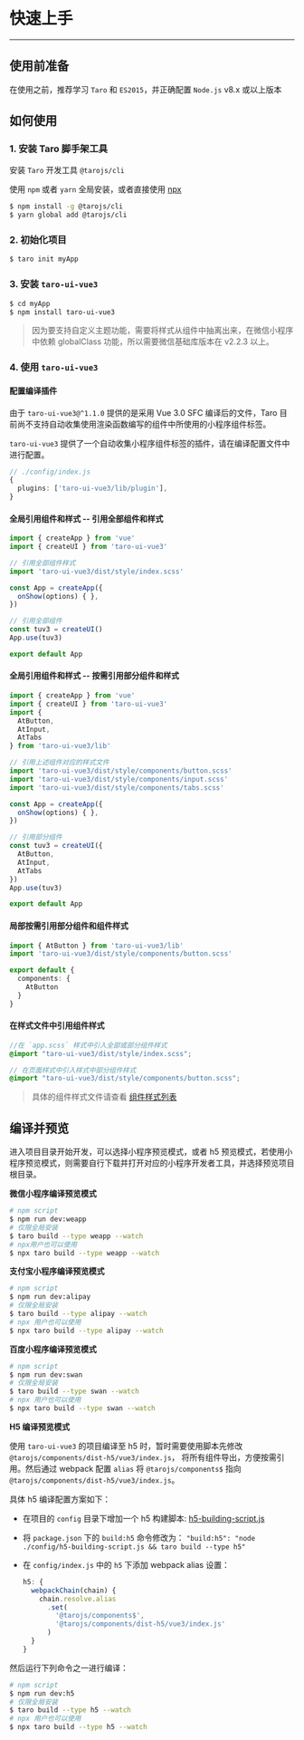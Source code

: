 # 快速上手

---

## 使用前准备

在使用之前，推荐学习 `Taro` 和 `ES2015`，并正确配置 `Node.js` v8.x 或以上版本

## 如何使用

### 1. 安装 Taro 脚手架工具

安装 `Taro` 开发工具 `@tarojs/cli`

使用 `npm` 或者 `yarn` 全局安装，或者直接使用 [npx](https://medium.com/@maybekatz/introducing-npx-an-npm-package-runner-55f7d4bd282b)

```bash
$ npm install -g @tarojs/cli
$ yarn global add @tarojs/cli
```

### 2. 初始化项目


```bash
$ taro init myApp
```

### 3. 安装 `taro-ui-vue3`

```bash
$ cd myApp
$ npm install taro-ui-vue3
```

> 因为要支持自定义主题功能，需要将样式从组件中抽离出来，在微信小程序中依赖 globalClass 功能，所以需要微信基础库版本在 v2.2.3 以上。


### 4. 使用 `taro-ui-vue3`

#### **配置编译插件**

  由于 `taro-ui-vue3@^1.1.0` 提供的是采用 Vue 3.0 SFC 编译后的文件，Taro 目前尚不支持自动收集使用渲染函数编写的组件中所使用的小程序组件标签。

  `taro-ui-vue3` 提供了一个自动收集小程序组件标签的插件，请在编译配置文件中进行配置。
  
  ```ts
  // ./config/index.js
  {
    plugins: ['taro-ui-vue3/lib/plugin'],
  }
  ```

#### **全局引用组件和样式 -- 引用全部组件和样式**
  ```typescript
  import { createApp } from 'vue'
  import { createUI } from 'taro-ui-vue3'

  // 引用全部组件样式
  import 'taro-ui-vue3/dist/style/index.scss'
  
  const App = createApp({
    onShow(options) { },
  })

  // 引用全部组件
  const tuv3 = createUI()
  App.use(tuv3)

  export default App
  ```

#### **全局引用组件和样式 -- 按需引用部分组件和样式**
  ```typescript
  import { createApp } from 'vue'
  import { createUI } from 'taro-ui-vue3'
  import { 
    AtButton, 
    AtInput, 
    AtTabs 
  } from 'taro-ui-vue3/lib'

  // 引用上述组件对应的样式文件
  import 'taro-ui-vue3/dist/style/components/button.scss'
  import 'taro-ui-vue3/dist/style/components/input.scss'
  import 'taro-ui-vue3/dist/style/components/tabs.scss'

  const App = createApp({
    onShow(options) { },
  })
  
  // 引用部分组件
  const tuv3 = createUI({
    AtButton, 
    AtInput, 
    AtTabs
  })
  App.use(tuv3)

  export default App
  ```

#### **局部按需引用部分组件和组件样式**

  ```typescript
  import { AtButton } from 'taro-ui-vue3/lib'
  import 'taro-ui-vue3/dist/style/components/button.scss'

  export default {
    components: {
      AtButton
    }
  }
  ```

#### **在样式文件中引用组件样式**
  ```scss
  //在 `app.scss` 样式中引入全部或部分组件样式
  @import "taro-ui-vue3/dist/style/index.scss"; 

  // 在页面样式中引入样式中部分组件样式
  @import "taro-ui-vue3/dist/style/components/button.scss"; 
  ```

> 具体的组件样式文件请查看 [组件样式列表](https://github.com/b2nil/taro-ui-vue3/tree/master/src/style/components)


## 编译并预览

进入项目目录开始开发，可以选择小程序预览模式，或者 h5 预览模式，若使用小程序预览模式，则需要自行下载并打开对应的小程序开发者工具，并选择预览项目根目录。

**微信小程序编译预览模式**

```bash
# npm script
$ npm run dev:weapp
# 仅限全局安装
$ taro build --type weapp --watch
# npx用户也可以使用
$ npx taro build --type weapp --watch
```

**支付宝小程序编译预览模式**

```bash
# npm script
$ npm run dev:alipay
# 仅限全局安装
$ taro build --type alipay --watch
# npx 用户也可以使用
$ npx taro build --type alipay --watch
```

**百度小程序编译预览模式**

```bash
# npm script
$ npm run dev:swan
# 仅限全局安装
$ taro build --type swan --watch
# npx 用户也可以使用
$ npx taro build --type swan --watch
```

**H5 编译预览模式**

使用 `taro-ui-vue3` 的项目编译至 h5 时，暂时需要使用脚本先修改 `@tarojs/components/dist-h5/vue3/index.js`， 将所有组件导出，方便按需引用。然后通过 webpack 配置 `alias` 将 `@tarojs/components$` 指向 `@tarojs/components/dist-h5/vue3/index.js`。 

具体 h5 编译配置方案如下：

- 在项目的 `config` 目录下增加一个 h5 构建脚本: [h5-building-script.js](https://raw.githubusercontent.com/b2nil/taro-ui-vue3/master/config/h5-building-script.js)

- 将 `package.json` 下的 `build:h5` 命令修改为： `"build:h5": "node ./config/h5-building-script.js && taro build --type h5"`

- 在 `config/index.js` 中的 `h5` 下添加 webpack alias 设置：
  ```ts
  h5: {
    webpackChain(chain) {
      chain.resolve.alias
        .set(
          '@tarojs/components$',
          '@tarojs/components/dist-h5/vue3/index.js'
        )
    }
  }
  ```

然后运行下列命令之一进行编译：

```bash
# npm script
$ npm run dev:h5
# 仅限全局安装
$ taro build --type h5 --watch
# npx 用户也可以使用
$ npx taro build --type h5 --watch
```
